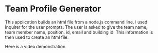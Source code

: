# Team Profile Generator

This application builds an html file from a node.js command line. I used inquirer for the user prompts. The user is asked to give the team name, team member name, position, id, email and building id. This information is then used to create an html file. 

Here is a video demonstration: 


